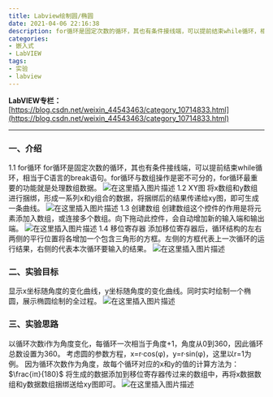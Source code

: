 ```yaml
---
title: Labview绘制圆/椭圆
date: 2021-04-06 22:16:38
description: for循环是固定次数的循环，其也有条件接线端，可以提前结束while循环，相当于C语言的break语句。for循环与数组操作是密不可分的，for循环最重要的功能就是处理数组数据。
categories:
- 嵌入式
- LabVIEW
tags:
- 实验
- labview
---
```


**LabVIEW专栏：**[https://blog.csdn.net/weixin_44543463/category_10714833.html](https://blog.csdn.net/weixin_44543463/category_10714833.html)

---

### 一、介绍
1.1 for循环
for循环是固定次数的循环，其也有条件接线端，可以提前结束while循环，相当于C语言的break语句。for循环与数组操作是密不可分的，for循环最重要的功能就是处理数组数据。
![在这里插入图片描述](https://img-blog.csdnimg.cn/20210406210855773.png?x-oss-process=image/watermark,type_ZmFuZ3poZW5naGVpdGk,shadow_10,text_aHR0cHM6Ly9ibG9nLmNzZG4ubmV0L3dlaXhpbl80NDU0MzQ2Mw==,size_16,color_FFFFFF,t_70)
1.2 XY图
将x数组和y数组进行捆绑，形成一系列x和y组合的数据，将捆绑后的结果传递给xy图，即可生成一条曲线。
![在这里插入图片描述](https://img-blog.csdnimg.cn/20210406211312382.png)
1.3 创建数组
创建数组这个控件的作用是将元素添加入数组，或连接多个数组。向下拖动此控件，会自动增加新的输入端和输出端。
![在这里插入图片描述](https://img-blog.csdnimg.cn/20210406211657298.png)
1.4 移位寄存器
添加移位寄存器后，循环结构的左右两侧的平行位置将各增加一个包含三角形的方框。左侧的方框代表上一次循环的运行结果，右侧的代表本次循环要输入的结果。
![在这里插入图片描述](https://img-blog.csdnimg.cn/20210406221034655.png?x-oss-process=image/watermark,type_ZmFuZ3poZW5naGVpdGk,shadow_10,text_aHR0cHM6Ly9ibG9nLmNzZG4ubmV0L3dlaXhpbl80NDU0MzQ2Mw==,size_16,color_FFFFFF,t_70)

### 二、实验目标
显示x坐标随角度的变化曲线，y坐标随角度的变化曲线。同时实时绘制一个椭圆，展示椭圆绘制的全过程。
![在这里插入图片描述](https://img-blog.csdnimg.cn/20210406212734602.png?x-oss-process=image/watermark,type_ZmFuZ3poZW5naGVpdGk,shadow_10,text_aHR0cHM6Ly9ibG9nLmNzZG4ubmV0L3dlaXhpbl80NDU0MzQ2Mw==,size_16,color_FFFFFF,t_70)
### 三、实验思路
以循环次数i作为角度变化，每循环一次相当于角度+1，角度从0到360，因此循环总数设置为360。
考虑圆的参数方程，x=r·cos(φ)，y=r·sin(φ)，这里以r=1为例。
因为循环次数作为角度，故每个循环对应的x和y的值的计算方法为：$\frac{iπ}{180}$
将生成的数据添加到移位寄存器传过来的数组中，再将x数据数组和y数据数组捆绑送给xy图即可。
![在这里插入图片描述](https://img-blog.csdnimg.cn/2021040622160628.png?x-oss-process=image/watermark,type_ZmFuZ3poZW5naGVpdGk,shadow_10,text_aHR0cHM6Ly9ibG9nLmNzZG4ubmV0L3dlaXhpbl80NDU0MzQ2Mw==,size_16,color_FFFFFF,t_70)